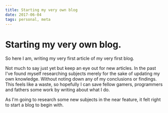 ```yaml
---
title: Starting my very own blog
date: 2017-06-04
tags: personal, meta
---
```


# Starting my very own blog.

So here I am, writing my very first article of my very first blog.

Not much to say just yet but keep an eye out for new articles. In the past I've
found myself researching subjects merely for the sake of updating my own
knowledge. Without noting down any of my conclusions or findings. This feels
like a waste, so hopefully I can save fellow gamers, programmers and fathers
some work by writing about what I do.

As I'm going to research some new subjects in the near feature, it felt right to
start a blog to begin with.
